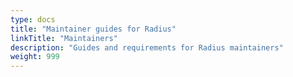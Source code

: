```yaml
---
type: docs
title: "Maintainer guides for Radius"
linkTitle: "Maintainers"
description: "Guides and requirements for Radius maintainers"
weight: 999
---
```

